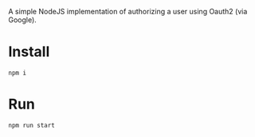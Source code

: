 A simple NodeJS implementation of authorizing a user using Oauth2 (via Google).

# Install

```
npm i
```

# Run

```
npm run start
```
